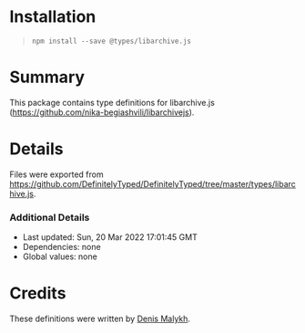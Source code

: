 # Installation
> `npm install --save @types/libarchive.js`

# Summary
This package contains type definitions for libarchive.js (https://github.com/nika-begiashvili/libarchivejs).

# Details
Files were exported from https://github.com/DefinitelyTyped/DefinitelyTyped/tree/master/types/libarchive.js.

### Additional Details
 * Last updated: Sun, 20 Mar 2022 17:01:45 GMT
 * Dependencies: none
 * Global values: none

# Credits
These definitions were written by [Denis Malykh](https://github.com/finesunes).
